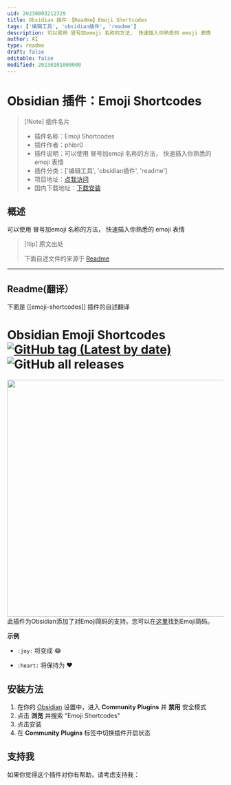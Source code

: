 ```yaml
---
uid: 20230803212329
title: Obsidian 插件：【Readme】Emoji Shortcodes
tags: ['编辑工具', 'obsidian插件', 'readme']
description: 可以使用 冒号加emoji 名称的方法， 快速插入你熟悉的 emoji 表情
author: AI
type: readme
draft: false
editable: false
modified: 20230101000000
---
```


# Obsidian 插件：Emoji Shortcodes

> [!Note] 插件名片
> - 插件名称：Emoji Shortcodes
> - 插件作者：phibr0
> - 插件说明：可以使用 冒号加emoji 名称的方法， 快速插入你熟悉的 emoji 表情
> - 插件分类：['编辑工具', 'obsidian插件', 'readme']
> - 项目地址：[点我访问](https://github.com/phibr0/obsidian-emoji-shortcodes)
> - 国内下载地址：[下载安装](https://pkmer.cn/products/plugin/pluginMarket/?emoji-shortcodes)

## 概述

可以使用 冒号加emoji 名称的方法， 快速插入你熟悉的 emoji 表情



> [!tip] 原文出处
> 
>下面自述文件的来源于 [Readme](https://ghproxy.net/https://raw.githubusercontent.com/phibr0/obsidian-emoji-shortcodes/master/README.md)
> 

---

## Readme(翻译）

下面是 [[emoji-shortcodes]] 插件的自述翻译



# Obsidian Emoji Shortcodes [![GitHub tag (Latest by date)](https://img.shields.io/github/v/tag/phibr0/obsidian-emoji-shortcodes)](https://github.com/phibr0/obsidian-emoji-shortcodes/releases) ![GitHub all releases](https://img.shields.io/github/downloads/phibr0/obsidian-emoji-shortcodes/total)



<img align="right" width="550" src="https://user-images.githubusercontent.com/59741989/129605183-1295bfbb-760d-4b45-bf94-452f38f2b54c.gif">



此插件为Obsidian添加了对Emoji简码的支持。您可以在[这里](https://emojipedia.org/)找到Emoji简码。



**示例**



- `:joy:` 将变成 😂

- `:heart:` 将保持为 :heart:

## 安装方法

1. 在你的 [Obsidian](https://www.obsidian.md) 设置中，进入 **Community Plugins** 并 **禁用** 安全模式
2. 点击 **浏览** 并搜索 "Emoji Shortcodes"
3. 点击安装
4. 在 **Community Plugins** 标签中切换插件开启状态

## 支持我

如果你觉得这个插件对你有帮助，请考虑支持我：





